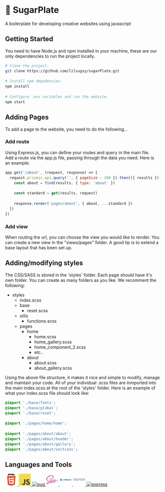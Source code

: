 # :candy: SugarPlate 
A boilerplate for developing creative websites using javascript

## Getting Started
You need to have Node.js and npm installed in your machine, these are our only dependencies to run the project locally.


```bash
# Clone the project.
git clone https://github.com/lilsugsy/sugarPlate.git

# Install npm depedencies.
npm install

# Configure .env variables and run the website.
npm start
```

## Adding Pages
To add a page to the website, you need to do the following... 

### Add route
Using Express.js, you can define your routes and query in the main file.<br>
Add a route via the app.js file, passing through the data you need. Here is an example:

```js
app.get('/about', (request, response) => {
  request.prismic.api.query('', { pageSize : 100 }).then(({ results }) => {
    const about = find(results, { type: 'about' })

    const standard = get(results, request)

    response.render('pages/about', { about, ...standard })
  })
})
```
### Add view
When routing the url, you can choose the view you would like to render. You can create a new view in the "views/pages" folder. A good tip is to extend a base layout that has been set up.

## Adding/modifying styles
The CSS/SASS is stored in the 'styles' folder. Each page should have it's own folder. You can create as many folders as you like. We recomment the following:
- styles
  - index.scss
  - base
    - reset.scss
  - utils
    - functions.scss
  - pages
    - home
      - home.scss
      - home_gallery.scss
      - home_component_2.scss
      - etc..
    - about
      - about.scss
      - about_gallery.scss

Using the above file structure, it makes it nice and simple to modify, manage and maintain your code. All of your individual .scss files are inmported into the main index.scss at the root of the 'styles' folder. Here is an example of what your index.scss file should look like:


```scss
@import './base/fonts';
@import './base/global';
@import './base/reset';

@import './pages/home/home';

@import './pages/about/about';
@import './pages/about/header';
@import './pages/about/gallery';
@import './pages/about/sections';
```


## Languages and Tools
<p align="left"> <a href="https://www.w3.org/html/" target="_blank" rel="noreferrer"> <img src="https://raw.githubusercontent.com/devicons/devicon/master/icons/html5/html5-original-wordmark.svg" alt="html5" width="40" height="40"/> </a> <a href="https://developer.mozilla.org/en-US/docs/Web/JavaScript" target="_blank" rel="noreferrer"> <img src="https://raw.githubusercontent.com/devicons/devicon/master/icons/javascript/javascript-original.svg" alt="javascript" width="40" height="40"/> </a> <a href="https://pugjs.org" target="_blank" rel="noreferrer"> <img src="https://cdn.worldvectorlogo.com/logos/pug.svg" alt="pug" width="40" height="40"/> </a> <a href="https://sass-lang.com" target="_blank" rel="noreferrer"> <img src="https://raw.githubusercontent.com/devicons/devicon/master/icons/sass/sass-original.svg" alt="sass" width="40" height="40"/> </a> <a href="https://webpack.js.org" target="_blank" rel="noreferrer"> <img src="https://raw.githubusercontent.com/devicons/devicon/d00d0969292a6569d45b06d3f350f463a0107b0d/icons/webpack/webpack-original-wordmark.svg" alt="webpack" width="40" height="40"/> </a> <a href="https://expressjs.com" target="_blank" rel="noreferrer"> <img src="https://raw.githubusercontent.com/devicons/devicon/master/icons/express/express-original-wordmark.svg" alt="express" width="40" height="40"/> </a> <a href="https://prismic.io/" target="_blank" rel="noreferrer"> <img src="https://raw.githubusercontent.com/prismicio/awesome-prismic/master/media/logo.svg" alt="express" width="40" height="40"/> </a> </p>
